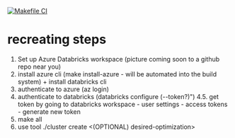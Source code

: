 [![Makefile CI](https://github.com/nogibjj/databricks-cluster-cli/actions/workflows/makefile.yml/badge.svg)](https://github.com/nogibjj/databricks-cluster-cli/actions/workflows/makefile.yml)

# recreating steps

1. Set up Azure Databricks workspace (picture coming soon to a github repo near you)
2. install azure cli (make install-azure - will be automated into the build system) + install databricks cli
3. authenticate to azure (az login)
4. authenticate to databricks (databricks configure (--token?)")
4.5. get token by going to databricks workspace - user settings - access tokens - generate new token
5. make all
6. use tool
./cluster create <your-cluster-name> <(OPTIONAL) desired-optimization>
